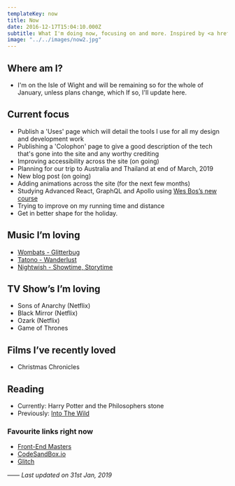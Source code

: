```yaml
---
templateKey: now
title: Now
date: 2016-12-17T15:04:10.000Z
subtitle: What I'm doing now, focusing on and more. Inspired by <a href="https://nownownow.com/about">NowNowNow</a>
image: "../../images/now2.jpg"
---
```


## Where am I?
 - I'm on the Isle of Wight and will be remaining so for the whole of January, unless plans change, which If so, I'll update here.

## Current focus
- Publish a 'Uses' page which will detail the tools I use for all my design and development work 
- Publishing a 'Colophon' page to give a good description of the tech that's gone into the site and any worthy crediting
- Improving accessibility across the site (on going)
- Planning for our trip to Australia and Thailand at end of March, 2019
- New blog post (on going)
- Adding animations across the site (for the next few months)
- Studying Advanced React, GraphQL and Apollo using <a href="https://advancedreact.com/">Wes Bos’s new course</a>
- Trying to improve on my running time and distance
- Get in better shape for the holiday.

## Music I’m loving
- <a href="https://open.spotify.com/album/5eMwZy5R5qZB3v3lBumnFZ?si=ymXECYNURimMEnsiC6hUqQ">Wombats - Glitterbug</a>
- <a href="https://open.spotify.com/album/7avB9h2BU0gQGBr8bIR9EO?si=Ys59Zuc0RM-mlLLIKDmgzA">Tatono - Wanderlust</a>
- <a href="https://open.spotify.com/album/1znCfApDa8RWLIRIjtbHk9?si=si7tAhPWSwi2VtiQ0nxAVg">Nightwish - Showtime, Storytime</a>

## TV Show’s I’m loving
- Sons of Anarchy (Netflix)
- Black Mirror (Netflix)
- Ozark (Netflix)
- Game of Thrones

## Films I’ve recently loved
- Christmas Chronicles 

## Reading
- Currently: Harry Potter and the Philosophers stone
- Previously: <a href="https://www.amazon.co.uk/Into-Wild-Jon-Krakauer/dp/033045367X">Into The Wild</a>


### Favourite links right now
- <a href="https://frontendmasters.com">Front-End Masters</a>
- <a href="https://codesandbox.io">CodeSandBox.io</a>
- <a href="https://glitch.com/">Glitch</a>


—— 
*Last updated  on 31st Jan, 2019*
